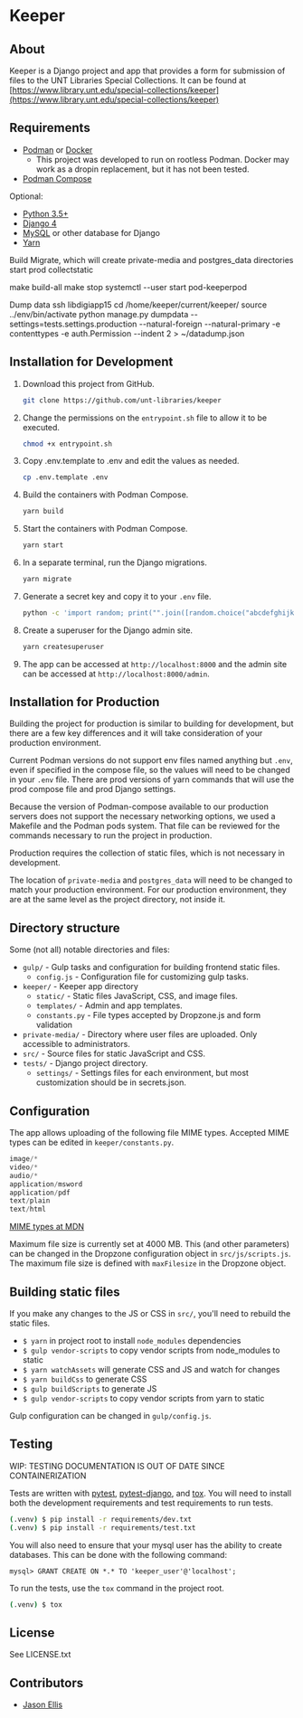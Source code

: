 Keeper
======

About
-----

Keeper is a Django project and app that provides a form for submission of files to
the UNT Libraries Special Collections. It can be found at [https://www.library.unt.edu/special-collections/keeper](https://www.library.unt.edu/special-collections/keeper)

Requirements
------------

* [Podman](https://podman.io/) or [Docker](https://www.docker.com/)
  * This project was developed to run on rootless Podman. Docker may work as a dropin replacement, but it has not been tested.
* [Podman Compose](https://github.com/containers/podman-compose)

Optional:
* [Python 3.5+](https://www.python.org/downloads/)
* [Django 4](https://www.djangoproject.com/download/)
* [MySQL](https://www.mysql.com/) or other database for Django
* [Yarn](https://yarnpkg.com/en/)

Build
Migrate, which will create private-media and postgres_data directories
start prod
collectstatic
<!-- Change permissions for mounted directories -->
<!-- podman machine ssh to run unshare -->
make build-all
make stop
systemctl --user start pod-keeperpod

Dump data
ssh libdigiapp15
cd /home/keeper/current/keeper/
source ../env/bin/activate
python manage.py dumpdata --settings=tests.settings.production --natural-foreign --natural-primary -e contenttypes -e auth.Permission --indent 2 > ~/datadump.json

Installation for Development
----------------------------

1. Download this project from GitHub.

    ```sh
    git clone https://github.com/unt-libraries/keeper
    ```

2. Change the permissions on the `entrypoint.sh` file to allow it to be executed.

    ```bash
    chmod +x entrypoint.sh
    ```

3. Copy .env.template to .env and edit the values as needed.

    ```bash
    cp .env.template .env
    ```

4. Build the containers with Podman Compose.

    ```bash
    yarn build
    ```

5. Start the containers with Podman Compose.

    ```bash
    yarn start
    ```

6. In a separate terminal, run the Django migrations.

    ```bash
    yarn migrate
    ```

7. Generate a secret key and copy it to your `.env` file.

    ```bash
    python -c 'import random; print("".join([random.choice("abcdefghijklmnopqrstuvwxyz0123456789!@#$%^&*(-_=+)") for i in range(50)]))'
    ```

8. Create a superuser for the Django admin site.

    ```bash
    yarn createsuperuser
    ```

9. The app can be accessed at `http://localhost:8000` and the admin site can be accessed
    at `http://localhost:8000/admin`.


Installation for Production
---------------------------

Building the project for production is similar to building for development, but there are a few key
differences and it will take consideration of your production environment.

Current Podman versions do not support env files named anything but `.env`, even if specified in
the compose file, so the values will need to be changed in your `.env` file. There are prod versions
of yarn commands that will use the prod compose file and prod Django settings.

Because the version of Podman-compose available to our production servers does not support the
necessary networking options, we used a Makefile and the Podman pods system. That file can be reviewed
for the commands necessary to run the project in production.

Production requires the collection of static files, which is not necessary in development.

The location of `private-media` and `postgres_data` will need to be changed to match your production 
environment. For our production environment, they are at the same level as the project directory, not inside it.

Directory structure
-------------------

Some (not all) notable directories and files:

* `gulp/` - Gulp tasks and configuration for building frontend static files.
  * `config.js` - Configuration file for customizing gulp tasks.
* `keeper/` - Keeper app directory
  * `static/` - Static files JavaScript, CSS, and image files.
  * `templates/` - Admin and app templates.
  * `constants.py` - File types accepted by Dropzone.js and form validation
* `private-media/` - Directory where user files are uploaded. Only accessible to administrators.
* `src/` - Source files for static JavaScript and CSS.
* `tests/` - Django project directory.
  * `settings/` - Settings files for each environment, but most customization should be in secrets.json.

Configuration
-------------

The app allows uploading of the following file MIME types. Accepted MIME types can be edited in
`keeper/constants.py`.

```python
image/*
video/*
audio/*
application/msword
application/pdf
text/plain
text/html
```

[MIME types at MDN](https://developer.mozilla.org/en-US/docs/Web/HTTP/Basics_of_HTTP/MIME_types)

Maximum file size is currently set at 4000 MB. This (and other parameters) can be changed in the
Dropzone configuration object in `src/js/scripts.js`. The maximum file size is defined with
`maxFilesize` in the Dropzone object.

Building static files
---------------------

If you make any changes to the JS or CSS in `src/`, you'll need to rebuild the static files.

* `$ yarn` in project root to install `node_modules` dependencies
* `$ gulp vendor-scripts` to copy vendor scripts from node_modules to static
* `$ yarn watchAssets` will generate CSS and JS and watch for changes
* `$ yarn buildCss` to generate CSS
* `$ gulp buildScripts` to generate JS
* `$ gulp vendor-scripts` to copy vendor scripts from yarn to static

Gulp configuration can be changed in `gulp/config.js`.

Testing
-------

WIP: TESTING DOCUMENTATION IS OUT OF DATE SINCE CONTAINERIZATION

Tests are written with [pytest](https://docs.pytest.org/en/latest/),
[pytest-django](https://pytest-django.readthedocs.io/en/latest/), and [tox](https://tox.readthedocs.io/en/latest/).
You will need to install both the development requirements and test requirements to run tests.

```bash
(.venv) $ pip install -r requirements/dev.txt
(.venv) $ pip install -r requirements/test.txt
```

You will also need to ensure that your mysql user has the ability to create databases. This can be done with the
following command:

```mysql
mysql> GRANT CREATE ON *.* TO 'keeper_user'@'localhost';
```

To run the tests, use the `tox` command in the project root.

```bash
(.venv) $ tox
```

License
-------

See LICENSE.txt

Contributors
------------

* [Jason Ellis](https://github.com/jason-ellis)
